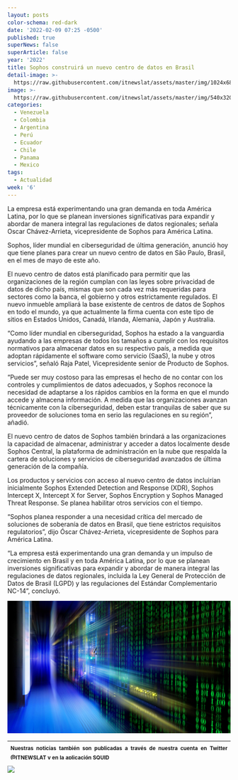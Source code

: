 ```yaml
---
layout: posts
color-schema: red-dark
date: '2022-02-09 07:25 -0500'
published: true
superNews: false
superArticle: false
year: '2022'
title: Sophos construirá un nuevo centro de datos en Brasil
detail-image: >-
  https://raw.githubusercontent.com/itnewslat/assets/master/img/1024x680/Centro-computo-IA-g.jpg
image: >-
  https://raw.githubusercontent.com/itnewslat/assets/master/img/540x320/Centro-computo-IA-p.jpg
categories:
  - Venezuela
  - Colombia
  - Argentina
  - Perú
  - Ecuador
  - Chile
  - Panama
  - Mexico
tags:
  - Actualidad
week: '6'
---
```

La empresa está experimentando una gran demanda en toda América Latina, por lo que se planean inversiones significativas para expandir y abordar de manera integral las regulaciones de datos regionales; señala Oscar Chávez-Arrieta, vicepresidente de Sophos para América Latina.

Sophos, líder mundial en ciberseguridad de última generación, anunció hoy que tiene planes para crear un nuevo centro de datos en São Paulo, Brasil, en el mes de mayo de este año. 
 
El nuevo centro de datos está planificado para permitir que las organizaciones de la región cumplan con las leyes sobre privacidad de datos de dicho país, mismas que son cada vez más requeridas para sectores como la banca, el gobierno y otros estrictamente regulados. El nuevo inmueble ampliará la base existente de centros de datos de Sophos en todo el mundo, ya que actualmente la firma cuenta con este tipo de sitios en Estados Unidos, Canadá, Irlanda, Alemania, Japón y Australia.
 
“Como líder mundial en ciberseguridad, Sophos ha estado a la vanguardia ayudando a las empresas de todos los tamaños a cumplir con los requisitos normativos para almacenar datos en su respectivo país, a medida que adoptan rápidamente el software como servicio (SaaS), la nube y otros servicios”, señaló Raja Patel, Vicepresidente senior de Producto de Sophos.
 
“Puede ser muy costoso para las empresas el hecho de no contar con los controles y cumplimientos de datos adecuados, y Sophos reconoce la necesidad de adaptarse a los rápidos cambios en la forma en que el mundo accede y almacena información. A medida que las organizaciones avanzan técnicamente con la ciberseguridad, deben estar tranquilas de saber que su proveedor de soluciones toma en serio las regulaciones en su región”, añadió.
 
El nuevo centro de datos de Sophos también brindará a las organizaciones la capacidad de almacenar, administrar y acceder a datos localmente desde Sophos Central, la plataforma de administración en la nube que respalda la cartera de soluciones y servicios de ciberseguridad avanzados de última generación de la compañía. 

Los productos y servicios con acceso al nuevo centro de datos incluirían inicialmente Sophos Extended Detection and Response (XDR), Sophos Intercept X, Intercept X for Server, Sophos Encryption y Sophos Managed Threat Response. Se planea habilitar otros servicios con el tiempo.
 
“Sophos planea responder a una necesidad crítica del mercado de soluciones de soberanía de datos en Brasil, que tiene estrictos requisitos regulatorios”, dijo Óscar Chávez-Arrieta, vicepresidente de Sophos para América Latina.

“La empresa está experimentando una gran demanda y un impulso de crecimiento en Brasil y en toda América Latina, por lo que se planean inversiones significativas para expandir y abordar de manera integral las regulaciones de datos regionales, incluida la Ley General de Protección de Datos de Brasil (LGPD) y las regulaciones del Estándar Complementario NC-14”, concluyó.

![](https://raw.githubusercontent.com/itnewslat/assets/master/img/540x320/Centro-computo-IA-p.jpg)

<table style="height: 42px;" width="569">
<tbody>
<tr>
<td style="text-align: justify;"><sub><strong>Nuestras noticias también son publicadas a través de nuestra cuenta en Twitter <a href="https://twitter.com/itnewslat?lang=es">@ITNEWSLAT</a> y en la aplicación <a href="https://squidapp.co/en/">SQUID</a></strong></sub></td>
</tr>
</tbody>
</table>

<img src="https://tracker.metricool.com/c3po.jpg?hash=56f88a41e39ab42c063cc51676587a04"/>